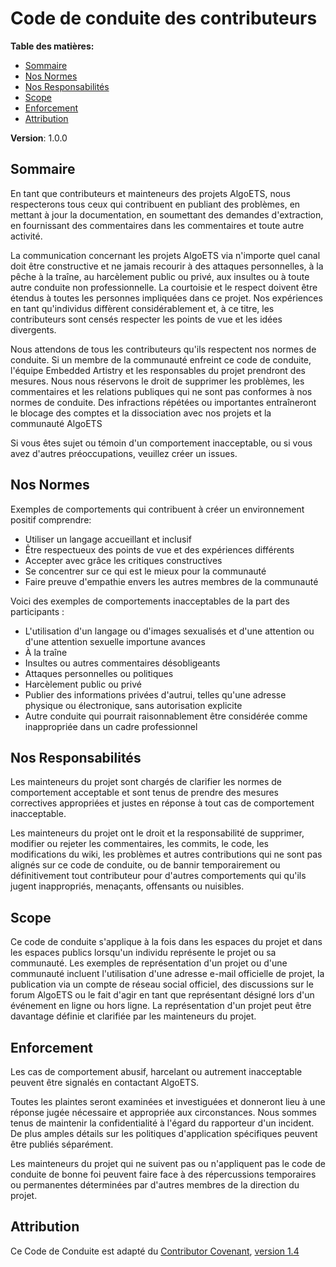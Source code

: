 # Code de conduite des contributeurs

**Table des matières:**

* [Sommaire](#sommaire)
* [Nos Normes](#nos-normes)
* [Nos Responsabilités](#nos-responsabilités)
* [Scope](#scope)
* [Enforcement](#enforcement)
* [Attribution](#attribution)

**Version**: 1.0.0

## Sommaire

En tant que contributeurs et mainteneurs des projets AlgoETS, nous respecterons tous ceux qui contribuent en publiant des problèmes, en mettant à jour la documentation, en soumettant des demandes d'extraction, en fournissant des commentaires dans les commentaires et toute autre activité.

La communication concernant les projets AlgoETS via n'importe quel canal doit être constructive et ne jamais recourir à des attaques personnelles, à la pêche à la traîne, au harcèlement public ou privé, aux insultes ou à toute autre conduite non professionnelle. La courtoisie et le respect doivent être étendus à toutes les personnes impliquées dans ce projet. Nos expériences en tant qu'individus diffèrent considérablement et, à ce titre, les contributeurs sont censés respecter les points de vue et les idées divergents.

Nous attendons de tous les contributeurs qu'ils respectent nos normes de conduite. Si un membre de la communauté enfreint ce code de conduite, l'équipe Embedded Artistry et les responsables du projet prendront des mesures. Nous nous réservons le droit de supprimer les problèmes, les commentaires et les relations publiques qui ne sont pas conformes à nos normes de conduite. Des infractions répétées ou importantes entraîneront le blocage des comptes et la dissociation avec nos projets et la communauté AlgoETS

Si vous êtes sujet ou témoin d'un comportement inacceptable, ou si vous avez d'autres préoccupations, veuillez créer un issues.

## Nos Normes

Exemples de comportements qui contribuent à créer un environnement positif
comprendre:

* Utiliser un langage accueillant et inclusif
* Être respectueux des points de vue et des expériences différents
* Accepter avec grâce les critiques constructives
* Se concentrer sur ce qui est le mieux pour la communauté
* Faire preuve d'empathie envers les autres membres de la communauté

Voici des exemples de comportements inacceptables de la part des participants :

* L'utilisation d'un langage ou d'images sexualisés et d'une attention ou d'une attention sexuelle importune
  avances
* À la traîne
* Insultes ou autres commentaires désobligeants
* Attaques personnelles ou politiques
* Harcèlement public ou privé
* Publier des informations privées d'autrui, telles qu'une adresse physique ou électronique, sans autorisation explicite
* Autre conduite qui pourrait raisonnablement être considérée comme inappropriée dans un cadre professionnel

## Nos Responsabilités

Les mainteneurs du projet sont chargés de clarifier les normes de comportement acceptable et sont tenus de prendre des mesures correctives appropriées et justes en réponse à tout cas de comportement inacceptable.

Les mainteneurs du projet ont le droit et la responsabilité de supprimer, modifier ou rejeter les commentaires, les commits, le code, les modifications du wiki, les problèmes et autres contributions qui ne sont pas alignés sur ce code de conduite, ou de bannir temporairement ou définitivement tout contributeur pour d'autres comportements qui qu'ils jugent inappropriés, menaçants, offensants ou nuisibles.

## Scope

Ce code de conduite s'applique à la fois dans les espaces du projet et dans les espaces publics lorsqu'un individu représente le projet ou sa communauté. Les exemples de représentation d'un projet ou d'une communauté incluent l'utilisation d'une adresse e-mail officielle de projet, la publication via un compte de réseau social officiel, des discussions sur le forum AlgoETS ou le fait d'agir en tant que représentant désigné lors d'un événement en ligne ou hors ligne. La représentation d'un projet peut être davantage définie et clarifiée par les mainteneurs du projet.

## Enforcement

Les cas de comportement abusif, harcelant ou autrement inacceptable peuvent être signalés en contactant AlgoETS.

Toutes les plaintes seront examinées et investiguées et donneront lieu à une réponse jugée nécessaire et appropriée aux circonstances. Nous sommes tenus de maintenir la confidentialité à l'égard du rapporteur d'un incident. De plus amples détails sur les politiques d'application spécifiques peuvent être publiés séparément.

Les mainteneurs du projet qui ne suivent pas ou n'appliquent pas le code de conduite de bonne foi peuvent faire face à des répercussions temporaires ou permanentes déterminées par d'autres membres de la direction du projet.

## Attribution

Ce Code de Conduite est adapté du [Contributor Covenant][homepage], [version 1.4][version]

[homepage]: https://www.contributor-covenant.org
[version]: https://www.contributor-covenant.org/version/1/4/code-of-conduct.html
